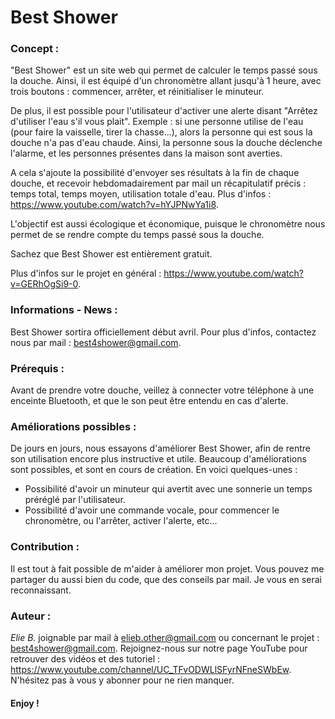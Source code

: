 # Best Shower


### Concept :
"Best Shower" est un site web qui permet de calculer le temps passé sous la douche. Ainsi, il est équipé d'un chronomètre allant jusqu'à 1 heure, avec trois boutons : commencer, arrêter, et réinitialiser le minuteur.

De plus, il est possible pour l'utilisateur d'activer une alerte disant "Arrêtez d'utiliser l'eau s'il vous plait". Exemple : si une personne utilise de l'eau (pour faire la vaisselle, tirer la chasse...), alors la personne qui est sous la douche n'a pas d'eau chaude. Ainsi, la personne sous la douche déclenche l'alarme, et les personnes présentes dans la maison sont averties.

A cela s'ajoute la possibilité d'envoyer ses résultats à la fin de chaque douche, et recevoir hebdomadairement par mail un récapitulatif précis : temps total, temps moyen, utilisation totale d'eau. Plus d'infos : https://www.youtube.com/watch?v=hYJPNwYa1i8.

L'objectif est aussi écologique et économique, puisque le chronomètre nous permet de se rendre compte du temps passé sous la douche.

Sachez que Best Shower est entièrement gratuit.

Plus d'infos sur le projet en général : https://www.youtube.com/watch?v=GERhOgSi9-0.


### Informations - News :
Best Shower sortira officiellement début avril.
Pour plus d'infos, contactez nous par mail : best4shower@gmail.com.

### Prérequis :
Avant de prendre votre douche, veillez à connecter votre téléphone à une enceinte Bluetooth, et que le son peut être entendu en cas d'alerte.

### Améliorations possibles :
De jours en jours, nous essayons d'améliorer Best Shower, afin de rentre son utilisation encore plus instructive et utile. Beaucoup d'améliorations sont possibles, et sont en cours de création. En voici quelques-unes :

- Possibilité d'avoir un minuteur qui avertit avec une sonnerie un temps préréglé par l'utilisateur.
- Possibilité d'avoir une commande vocale, pour commencer le chronomètre, ou l'arrêter, activer l'alerte, etc...

### Contribution :
Il est tout à fait possible de m'aider à améliorer mon projet. Vous pouvez me partager du aussi bien du code, que des conseils par mail. Je vous en serai reconnaissant.

### Auteur :
*Elie B.* joignable par mail à elieb.other@gmail.com ou concernant le projet : best4shower@gmail.com.
Rejoignez-nous sur notre page YouTube pour retrouver des vidéos et des tutoriel : https://www.youtube.com/channel/UC_TFvODWLlSFyrNFneSWbEw.
N'hésitez pas à vous y abonner pour ne rien manquer.



#### Enjoy !
